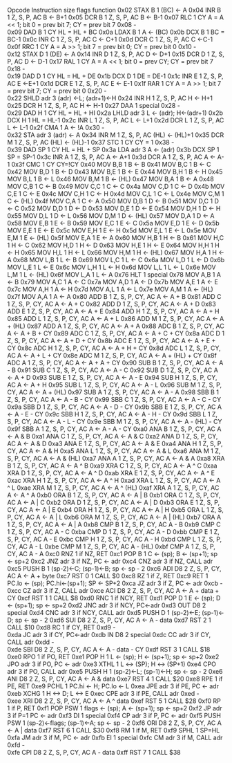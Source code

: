 
Opcode	Instruction	size	flags	function
0x02	STAX B	1		(BC) <- A
0x04	INR B	1	Z, S, P, AC	B <- B+1
0x05	DCR B	1	Z, S, P, AC	B <- B-1
0x07	RLC	1	CY	A = A << 1; bit 0 = prev bit 7; CY = prev bit 7
0x08	-			
0x09	DAD B	1	CY	HL = HL + BC
0x0a	LDAX B	1		A <- (BC)
0x0b	DCX B	1		BC = BC-1
0x0c	INR C	1	Z, S, P, AC	C <- C+1
0x0d	DCR C	1	Z, S, P, AC	C <-C-1
0x0f	RRC	1	CY	A = A >> 1; bit 7 = prev bit 0; CY = prev bit 0
0x10	-			
0x12	STAX D	1		(DE) <- A
0x14	INR D	1	Z, S, P, AC	D <- D+1
0x15	DCR D	1	Z, S, P, AC	D <- D-1
0x17	RAL	1	CY	A = A << 1; bit 0 = prev CY; CY = prev bit 7
0x18	-			
0x19	DAD D	1	CY	HL = HL + DE
0x1b	DCX D	1		DE = DE-1
0x1c	INR E	1	Z, S, P, AC	E <-E+1
0x1d	DCR E	1	Z, S, P, AC	E <- E-1
0x1f	RAR	1	CY	A = A >> 1; bit 7 = prev bit 7; CY = prev bit 0
0x20	-			
0x22	SHLD adr	3		(adr) <-L; (adr+1)<-H
0x24	INR H	1	Z, S, P, AC	H <- H+1
0x25	DCR H	1	Z, S, P, AC	H <- H-1
0x27	DAA	1		special
0x28	-			
0x29	DAD H	1	CY	HL = HL + HI
0x2a	LHLD adr	3		L <- (adr); H<-(adr+1)
0x2b	DCX H	1		HL = HL-1
0x2c	INR L	1	Z, S, P, AC	L <- L+1
0x2d	DCR L	1	Z, S, P, AC	L <- L-1
0x2f	CMA	1		A <- !A
0x30	-			
0x32	STA adr	3		(adr) <- A
0x34	INR M	1	Z, S, P, AC	(HL) <- (HL)+1
0x35	DCR M	1	Z, S, P, AC	(HL) <- (HL)-1
0x37	STC	1	CY	CY = 1
0x38	-			
0x39	DAD SP	1	CY	HL = HL + SP
0x3a	LDA adr	3		A <- (adr)
0x3b	DCX SP	1		SP = SP-1
0x3c	INR A	1	Z, S, P, AC	A <- A+1
0x3d	DCR A	1	Z, S, P, AC	A <- A-1
0x3f	CMC	1	CY	CY=!CY
0x40	MOV B,B	1		B <- B
0x41	MOV B,C	1		B <- C
0x42	MOV B,D	1		B <- D
0x43	MOV B,E	1		B <- E
0x44	MOV B,H	1		B <- H
0x45	MOV B,L	1		B <- L
0x46	MOV B,M	1		B <- (HL)
0x47	MOV B,A	1		B <- A
0x48	MOV C,B	1		C <- B
0x49	MOV C,C	1		C <- C
0x4a	MOV C,D	1		C <- D
0x4b	MOV C,E	1		C <- E
0x4c	MOV C,H	1		C <- H
0x4d	MOV C,L	1		C <- L
0x4e	MOV C,M	1		C <- (HL)
0x4f	MOV C,A	1		C <- A
0x50	MOV D,B	1		D <- B
0x51	MOV D,C	1		D <- C
0x52	MOV D,D	1		D <- D
0x53	MOV D,E	1		D <- E
0x54	MOV D,H	1		D <- H
0x55	MOV D,L	1		D <- L
0x56	MOV D,M	1		D <- (HL)
0x57	MOV D,A	1		D <- A
0x58	MOV E,B	1		E <- B
0x59	MOV E,C	1		E <- C
0x5a	MOV E,D	1		E <- D
0x5b	MOV E,E	1		E <- E
0x5c	MOV E,H	1		E <- H
0x5d	MOV E,L	1		E <- L
0x5e	MOV E,M	1		E <- (HL)
0x5f	MOV E,A	1		E <- A
0x60	MOV H,B	1		H <- B
0x61	MOV H,C	1		H <- C
0x62	MOV H,D	1		H <- D
0x63	MOV H,E	1		H <- E
0x64	MOV H,H	1		H <- H
0x65	MOV H,L	1		H <- L
0x66	MOV H,M	1		H <- (HL)
0x67	MOV H,A	1		H <- A
0x68	MOV L,B	1		L <- B
0x69	MOV L,C	1		L <- C
0x6a	MOV L,D	1		L <- D
0x6b	MOV L,E	1		L <- E
0x6c	MOV L,H	1		L <- H
0x6d	MOV L,L	1		L <- L
0x6e	MOV L,M	1		L <- (HL)
0x6f	MOV L,A	1		L <- A
0x76	HLT	1		special
0x78	MOV A,B	1		A <- B
0x79	MOV A,C	1		A <- C
0x7a	MOV A,D	1		A <- D
0x7b	MOV A,E	1		A <- E
0x7c	MOV A,H	1		A <- H
0x7d	MOV A,L	1		A <- L
0x7e	MOV A,M	1		A <- (HL)
0x7f	MOV A,A	1		A <- A
0x80	ADD B	1	Z, S, P, CY, AC	A <- A + B
0x81	ADD C	1	Z, S, P, CY, AC	A <- A + C
0x82	ADD D	1	Z, S, P, CY, AC	A <- A + D
0x83	ADD E	1	Z, S, P, CY, AC	A <- A + E
0x84	ADD H	1	Z, S, P, CY, AC	A <- A + H
0x85	ADD L	1	Z, S, P, CY, AC	A <- A + L
0x86	ADD M	1	Z, S, P, CY, AC	A <- A + (HL)
0x87	ADD A	1	Z, S, P, CY, AC	A <- A + A
0x88	ADC B	1	Z, S, P, CY, AC	A <- A + B + CY
0x89	ADC C	1	Z, S, P, CY, AC	A <- A + C + CY
0x8a	ADC D	1	Z, S, P, CY, AC	A <- A + D + CY
0x8b	ADC E	1	Z, S, P, CY, AC	A <- A + E + CY
0x8c	ADC H	1	Z, S, P, CY, AC	A <- A + H + CY
0x8d	ADC L	1	Z, S, P, CY, AC	A <- A + L + CY
0x8e	ADC M	1	Z, S, P, CY, AC	A <- A + (HL) + CY
0x8f	ADC A	1	Z, S, P, CY, AC	A <- A + A + CY
0x90	SUB B	1	Z, S, P, CY, AC	A <- A - B
0x91	SUB C	1	Z, S, P, CY, AC	A <- A - C
0x92	SUB D	1	Z, S, P, CY, AC	A <- A + D
0x93	SUB E	1	Z, S, P, CY, AC	A <- A - E
0x94	SUB H	1	Z, S, P, CY, AC	A <- A + H
0x95	SUB L	1	Z, S, P, CY, AC	A <- A - L
0x96	SUB M	1	Z, S, P, CY, AC	A <- A + (HL)
0x97	SUB A	1	Z, S, P, CY, AC	A <- A - A
0x98	SBB B	1	Z, S, P, CY, AC	A <- A - B - CY
0x99	SBB C	1	Z, S, P, CY, AC	A <- A - C - CY
0x9a	SBB D	1	Z, S, P, CY, AC	A <- A - D - CY
0x9b	SBB E	1	Z, S, P, CY, AC	A <- A - E - CY
0x9c	SBB H	1	Z, S, P, CY, AC	A <- A - H - CY
0x9d	SBB L	1	Z, S, P, CY, AC	A <- A - L - CY
0x9e	SBB M	1	Z, S, P, CY, AC	A <- A - (HL) - CY
0x9f	SBB A	1	Z, S, P, CY, AC	A <- A - A - CY
0xa0	ANA B	1	Z, S, P, CY, AC	A <- A & B
0xa1	ANA C	1	Z, S, P, CY, AC	A <- A & C
0xa2	ANA D	1	Z, S, P, CY, AC	A <- A & D
0xa3	ANA E	1	Z, S, P, CY, AC	A <- A & E
0xa4	ANA H	1	Z, S, P, CY, AC	A <- A & H
0xa5	ANA L	1	Z, S, P, CY, AC	A <- A & L
0xa6	ANA M	1	Z, S, P, CY, AC	A <- A & (HL)
0xa7	ANA A	1	Z, S, P, CY, AC	A <- A & A
0xa8	XRA B	1	Z, S, P, CY, AC	A <- A ^ B
0xa9	XRA C	1	Z, S, P, CY, AC	A <- A ^ C
0xaa	XRA D	1	Z, S, P, CY, AC	A <- A ^ D
0xab	XRA E	1	Z, S, P, CY, AC	A <- A ^ E
0xac	XRA H	1	Z, S, P, CY, AC	A <- A ^ H
0xad	XRA L	1	Z, S, P, CY, AC	A <- A ^ L
0xae	XRA M	1	Z, S, P, CY, AC	A <- A ^ (HL)
0xaf	XRA A	1	Z, S, P, CY, AC	A <- A ^ A
0xb0	ORA B	1	Z, S, P, CY, AC	A <- A | B
0xb1	ORA C	1	Z, S, P, CY, AC	A <- A | C
0xb2	ORA D	1	Z, S, P, CY, AC	A <- A | D
0xb3	ORA E	1	Z, S, P, CY, AC	A <- A | E
0xb4	ORA H	1	Z, S, P, CY, AC	A <- A | H
0xb5	ORA L	1	Z, S, P, CY, AC	A <- A | L
0xb6	ORA M	1	Z, S, P, CY, AC	A <- A | (HL)
0xb7	ORA A	1	Z, S, P, CY, AC	A <- A | A
0xb8	CMP B	1	Z, S, P, CY, AC	A - B
0xb9	CMP C	1	Z, S, P, CY, AC	A - C
0xba	CMP D	1	Z, S, P, CY, AC	A - D
0xbb	CMP E	1	Z, S, P, CY, AC	A - E
0xbc	CMP H	1	Z, S, P, CY, AC	A - H
0xbd	CMP L	1	Z, S, P, CY, AC	A - L
0xbe	CMP M	1	Z, S, P, CY, AC	A - (HL)
0xbf	CMP A	1	Z, S, P, CY, AC	A - A
0xc0	RNZ	1		if NZ, RET
0xc1	POP B	1		C <- (sp); B <- (sp+1); sp <- sp+2
0xc2	JNZ adr	3		if NZ, PC <- adr
0xc4	CNZ adr	3		if NZ, CALL adr
0xc5	PUSH B	1		(sp-2)<-C; (sp-1)<-B; sp <- sp - 2
0xc6	ADI D8	2	Z, S, P, CY, AC	A <- A + byte
0xc7	RST 0	1		CALL $0
0xc8	RZ	1		if Z, RET
0xc9	RET	1		PC.lo <- (sp); PC.hi<-(sp+1); SP <- SP+2
0xca	JZ adr	3		if Z, PC <- adr
0xcb	-			
0xcc	CZ adr	3		if Z, CALL adr
0xce	ACI D8	2	Z, S, P, CY, AC	A <- A + data + CY
0xcf	RST 1	1		CALL $8
0xd0	RNC	1		if NCY, RET
0xd1	POP D	1		E <- (sp); D <- (sp+1); sp <- sp+2
0xd2	JNC adr	3		if NCY, PC<-adr
0xd3	OUT D8	2		special
0xd4	CNC adr	3		if NCY, CALL adr
0xd5	PUSH D	1		(sp-2)<-E; (sp-1)<-D; sp <- sp - 2
0xd6	SUI D8	2	Z, S, P, CY, AC	A <- A - data
0xd7	RST 2	1		CALL $10
0xd8	RC	1		if CY, RET
0xd9	-			
0xda	JC adr	3		if CY, PC<-adr
0xdb	IN D8	2		special
0xdc	CC adr	3		if CY, CALL adr
0xdd	-			
0xde	SBI D8	2	Z, S, P, CY, AC	A <- A - data - CY
0xdf	RST 3	1		CALL $18
0xe0	RPO	1		if PO, RET
0xe1	POP H	1		L <- (sp); H <- (sp+1); sp <- sp+2
0xe2	JPO adr	3		if PO, PC <- adr
0xe3	XTHL	1		L <-> (SP); H <-> (SP+1)
0xe4	CPO adr	3		if PO, CALL adr
0xe5	PUSH H	1		(sp-2)<-L; (sp-1)<-H; sp <- sp - 2
0xe6	ANI D8	2	Z, S, P, CY, AC	A <- A & data
0xe7	RST 4	1		CALL $20
0xe8	RPE	1		if PE, RET
0xe9	PCHL	1		PC.hi <- H; PC.lo <- L
0xea	JPE adr	3		if PE, PC <- adr
0xeb	XCHG	1		H <-> D; L <-> E
0xec	CPE adr	3		if PE, CALL adr
0xed	-			
0xee	XRI D8	2	Z, S, P, CY, AC	A <- A ^ data
0xef	RST 5	1		CALL $28
0xf0	RP	1		if P, RET
0xf1	POP PSW	1		flags <- (sp); A <- (sp+1); sp <- sp+2
0xf2	JP adr	3		if P=1 PC <- adr
0xf3	DI	1		special
0xf4	CP adr	3		if P, PC <- adr
0xf5	PUSH PSW	1		(sp-2)<-flags; (sp-1)<-A; sp <- sp - 2
0xf6	ORI D8	2	Z, S, P, CY, AC	A <- A | data
0xf7	RST 6	1		CALL $30
0xf8	RM	1		if M, RET
0xf9	SPHL	1		SP=HL
0xfa	JM adr	3		if M, PC <- adr
0xfb	EI	1		special
0xfc	CM adr	3		if M, CALL adr
0xfd	-			
0xfe	CPI D8	2	Z, S, P, CY, AC	A - data
0xff	RST 7	1		CALL $38